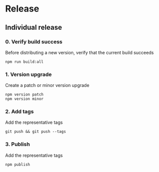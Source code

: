Release
==========

## Individual release

### 0. Verify build success

Before distributing a new version, verify that the current build succeeds

```
npm run build:all
```

### 1. Version upgrade

Create a patch or minor version upgrade
```
npm version patch
npm version minor
```

### 2. Add tags

Add the representative tags
```
git push && git push --tags
```

### 3. Publish

Add the representative tags
```
npm publish
```